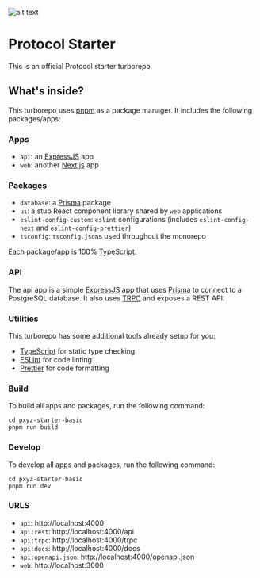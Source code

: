 ![alt text](https://github.com/protoxyz/starter-basic/blob/main/ss.jpg?raw=true)

# Protocol Starter

This is an official Protocol starter turborepo.

## What's inside?

This turborepo uses [pnpm](https://pnpm.io) as a package manager. It includes the following packages/apps:

### Apps

- `api`: an [ExpressJS](https://expressjs.com/) app
- `web`: another [Next.js](https://nextjs.org/) app

### Packages

- `database`: a [Prisma](https://www.prisma.io) package
- `ui`: a stub React component library shared by `web` applications
- `eslint-config-custom`: `eslint` configurations (includes `eslint-config-next` and `eslint-config-prettier`)
- `tsconfig`: `tsconfig.json`s used throughout the monorepo

Each package/app is 100% [TypeScript](https://www.typescriptlang.org/).

### API

The api app is a simple [ExpressJS](https://expressjs.com/) app that uses [Prisma](https://www.prisma.io) to connect to a PostgreSQL database. It also uses [TRPC](https://trpc.io) and exposes a REST API.

### Utilities

This turborepo has some additional tools already setup for you:

- [TypeScript](https://www.typescriptlang.org/) for static type checking
- [ESLint](https://eslint.org/) for code linting
- [Prettier](https://prettier.io) for code formatting

### Build

To build all apps and packages, run the following command:

```
cd pxyz-starter-basic
pnpm run build
```

### Develop

To develop all apps and packages, run the following command:

```
cd pxyz-starter-basic
pnpm run dev
```

### URLS

- `api`: http://localhost:4000
- `api:rest`: http://localhost:4000/api
- `api:trpc`: http://localhost:4000/trpc
- `api:docs`: http://localhost:4000/docs
- `api:openapi.json`: http://localhost:4000/openapi.json
- `web`: http://localhost:3000
